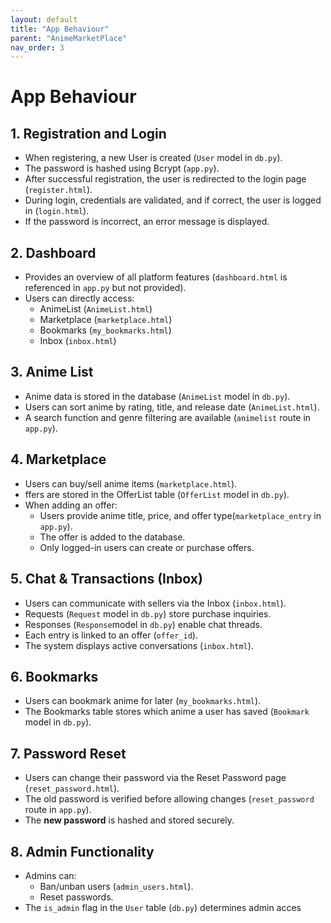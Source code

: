 ```yaml
---
layout: default
title: "App Behaviour"
parent: "AnimeMarketPlace"
nav_order: 3
---
```


# App Behaviour

## 1. Registration and Login

- When registering, a new User is created (`User` model in `db.py`).
- The password is hashed using Bcrypt (`app.py`).
- After successful registration, the user is redirected to the login page (`register.html`).
- During login, credentials are validated, and if correct, the user is logged in (`login.html`).
- If the password is incorrect, an error message is displayed.


## 2. Dashboard

- Provides an overview of all platform features (`dashboard.html` is referenced in `app.py` but not provided).
- Users can directly access:
    - AnimeList (`AnimeList.html`)
    - Marketplace (`marketplace.html`)
    - Bookmarks (`my_bookmarks.html`)
    - Inbox (`inbox.html`)


## 3. Anime List

- Anime data is stored in the database (`AnimeList` model in `db.py`).
- Users can sort anime by rating, title, and release date (`AnimeList.html`).
- A search function and genre filtering are available (`animelist` route in `app.py`).


## 4. Marketplace

- Users can buy/sell anime items (`marketplace.html`).
- ffers are stored in the OfferList table (`OfferList` model in `db.py`).
- When adding an offer:
    - Users provide anime title, price, and offer type(`marketplace_entry` in `app.py`).
    - The offer is added to the database.
    - Only logged-in users can create or purchase offers.


## 5. Chat & Transactions (Inbox)

- Users can communicate with sellers via the Inbox (`inbox.html`).
- Requests (`Request` model in `db.py`) store purchase inquiries.
- Responses (`Response`model in `db.py`) enable chat threads.
- Each entry is linked to an offer (`offer_id`).
- The system displays active conversations (`inbox.html`).


## 6. Bookmarks

- Users can bookmark anime for later (`my_bookmarks.html`).
- The Bookmarks table stores which anime a user has saved (`Bookmark` model in `db.py`).


## 7. Password Reset

- Users can change their password via the Reset Password page (`reset_password.html`).
- The old password is verified before allowing changes (`reset_password` route in `app.py`).
- The **new password** is hashed and stored securely.


## 8. Admin Functionality

- Admins can:
    - Ban/unban users (`admin_users.html`).
    - Reset passwords.
- The `is_admin` flag in the `User` table (`db.py`) determines admin acces